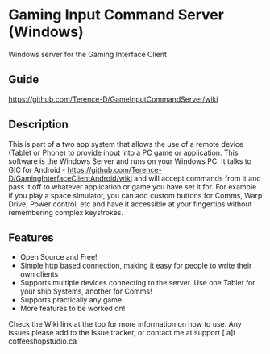 # Gaming Input Command Server (Windows)
Windows server for the Gaming Interface Client

## Guide
 https://github.com/Terence-D/GameInputCommandServer/wiki

## Description
This is part of a  two app system that allows the use of a remote device (Tablet or Phone) to provide input into a PC game or application.  This software is the Windows Server and runs on your Windows PC.  It talks to GIC for Android - https://github.com/Terence-D/GamingInterfaceClientAndroid/wiki and will accept commands from it and pass it off to whatever application or game you have set it for.  For example if you play a space simulator, you can add custom buttons for Comms, Warp Drive, Power control, etc and have it accessible at your fingertips without remembering complex keystrokes.

## Features
* Open Source and Free!
* Simple http based connection, making it easy for people to write their own clients
* Supports multiple devices connecting to the server.  Use one Tablet for your ship Systems, another for Comms!
* Supports practically any game
* More features to be worked on!

Check the Wiki link at the top for more information on how to use.  Any issues please add to the Issue tracker, or contact me at support [ a]t coffeeshopstudio.ca
